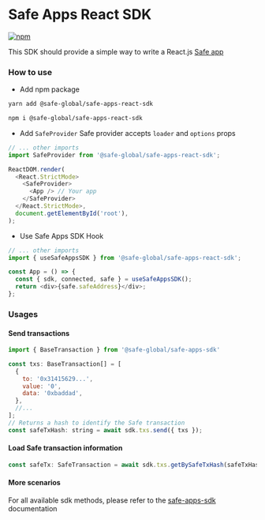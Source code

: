 # Safe Apps React SDK

[![npm](https://img.shields.io/npm/v/@safe-global/safe-apps-react-sdk)](https://www.npmjs.com/package/@safe-global/safe-apps-react-sdk)

This SDK should provide a simple way to write a React.js [Safe app](https://docs.gnosis-safe.io/build/sdks/safe-apps)

### How to use

- Add npm package

```bash
yarn add @safe-global/safe-apps-react-sdk

npm i @safe-global/safe-apps-react-sdk
```

- Add `SafeProvider`
  Safe provider accepts `loader` and `options` props

```js
// ... other imports
import SafeProvider from '@safe-global/safe-apps-react-sdk';

ReactDOM.render(
  <React.StrictMode>
    <SafeProvider>
      <App /> // Your app
    </SafeProvider>
  </React.StrictMode>,
  document.getElementById('root'),
);
```

- Use Safe Apps SDK Hook

```js
// ... other imports
import { useSafeAppsSDK } from '@safe-global/safe-apps-react-sdk';

const App = () => {
  const { sdk, connected, safe } = useSafeAppsSDK();
  return <div>{safe.safeAddress}</div>;
};
```

### Usages

#### Send transactions

```js
import { BaseTransaction } from '@safe-global/safe-apps-sdk'

const txs: BaseTransaction[] = [
  {
    to: '0x31415629...',
    value: '0',
    data: '0xbaddad',
  },
  //...
];
// Returns a hash to identify the Safe transaction
const safeTxHash: string = await sdk.txs.send({ txs });
```

#### Load Safe transaction information

```js
const safeTx: SafeTransaction = await sdk.txs.getBySafeTxHash(safeTxHash);
```

#### More scenarios

For all available sdk methods, please refer to the [safe-apps-sdk](https://github.com/safe-global/safe-apps-sdk/tree/main/packages/safe-apps-sdk) documentation
